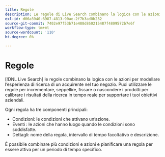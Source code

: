 ```yaml
---
title: Regole
description: Le regole di Live Search combinano la logica con le azioni per modellare l’esperienza di acquisto.
exl-id: d06a3040-6987-4813-90ae-2f7b3ad0b232
source-git-commit: 7402e97f53b71e488d860215487f4809572b7e6f
workflow-type: tm+mt
source-wordcount: '110'
ht-degree: 0%

---
```


# Regole

[!DNL Live Search] le regole combinano la logica con le azioni per modellare l’esperienza di ricerca di un acquirente nel tuo negozio. Puoi utilizzare le regole per incrementare, seppellire, fissare o nascondere i prodotti per calibrare i risultati della ricerca in tempo reale per supportare i tuoi obiettivi aziendali.

Ogni regola ha tre componenti principali:

* Condizioni: le condizioni che attivano un’azione.
* Eventi : le azioni che hanno luogo quando le condizioni sono soddisfatte.
* Dettagli: nome della regola, intervallo di tempo facoltativo e descrizione.

È possibile combinare più condizioni e azioni e pianificare una regola per essere attiva per un periodo di tempo specifico.
